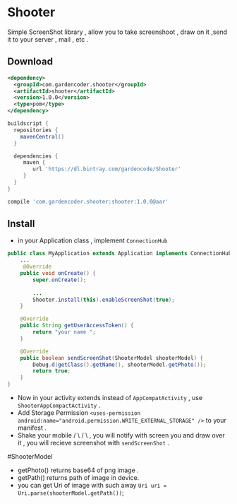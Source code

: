 Shooter
====

Simple ScreenShot library , allow you to take screenshoot , draw on it ,send it to your server , mail , etc . 


Download
--------
```xml
<dependency>
  <groupId>com.gardencoder.shooter</groupId>
  <artifactId>shooter</artifactId>
  <version>1.0.0</version>
  <type>pom</type>
</dependency>
```
```groovy
buildscript {
  repositories {
    mavenCentral()
  }

  dependencies {
     maven {
        url 'https://dl.bintray.com/gardencode/Shooter'
     }
  }
}

compile 'com.gardencoder.shooter:shooter:1.0.0@aar'
```

Install
--------

- in your Application class , implement `ConnectionHub` 
```java
public class MyApplication extends Application implements ConnectionHub {
    ... 
     @Override
    public void onCreate() {
        super.onCreate();
        
        ...
        Shooter.install(this).enableScreenShot(true);
    }

    @Override
    public String getUserAccessToken() {
        return "your name ";
    }

    @Override
    public boolean sendScreenShot(ShooterModel shooterModel) {
        Debug.d(getClass().getName(), shooterModel.getPhoto());
        return true;
    }
}

```

- Now in your activity extends instead of `AppCompatActivity` , use `ShooterAppCompactActivity` .
- Add Storage Permission  `<uses-permission android:name="android.permission.WRITE_EXTERNAL_STORAGE" />` to your manifest .
- Shake your mobile / \ / \ , you will notify with screen you and draw over it , you will recieve screenshot with `sendScreenShot` .

#ShooterModel
- getPhoto() returns base64 of png image .
- getPath() returns path of image in device.  
- you can get Uri of image with such away `Uri uri = Uri.parse(shooterModel.getPath())`;
